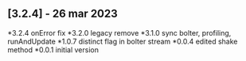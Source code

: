 ## [3.2.4] - 26 mar 2023

*3.2.4 onError fix
*3.2.0 legacy remove
*3.1.0 sync bolter, profiling, runAndUpdate
*1.0.7 distinct flag in bolter stream
*0.0.4 edited shake method
*0.0.1 initial version
